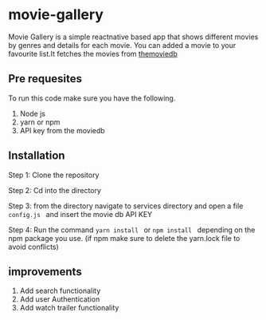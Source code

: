 # movie-gallery


Movie Gallery is a simple reactnative  based app that shows different movies by genres and details for each movie.
You can added a movie to your favourite list.It fetches the movies from [themoviedb](https://developers.themoviedb.org/3/movies/get-movie-details)

## Pre requesites
To run this code make sure you have the following.

1. Node js
2. yarn or npm 
3. API key from the moviedb 

## Installation
Step 1: Clone the repository

Step 2: Cd into the directory 

Step 3: from the directory navigate to services directory and open a file ```config.js ```  and insert the movie db API KEY

Step 4: Run the command ```yarn install ``` or ```npm install ``` depending on the npm package you use. (if npm make sure to delete the yarn.lock file to avoid conflicts)

## improvements

1. Add search functionality
2. Add user Authentication
3. Add watch trailer functionality

